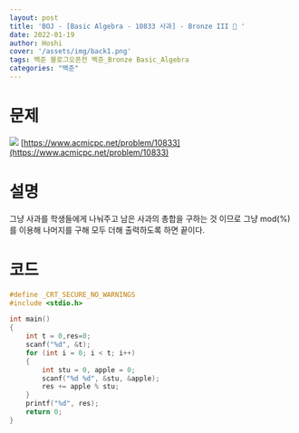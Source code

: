 ```yaml
---
layout: post
title: 'BOJ - [Basic Algebra - 10833 사과] - Bronze III 🥉 '
date: 2022-01-19
author: Hoshi
cover: '/assets/img/back1.png'
tags: 백준 블로그오픈전 백준_Bronze Basic_Algebra
categories: "백준"
---
```

# 문제
![]({{site.url}}/assets/img/posts_img/10833.png)
[https://www.acmicpc.net/problem/10833](https://www.acmicpc.net/problem/10833)

# 설명
그냥 사과를 학생들에게 나눠주고 남은 사과의 총합을 구하는 것 이므로 그냥 mod(%)를 이용해 나머지를 구해 모두 더해 출력하도록 하면 끝이다.

# 코드

```c
#define _CRT_SECURE_NO_WARNINGS
#include <stdio.h>

int main()
{
	int t = 0,res=0;
	scanf("%d", &t);
	for (int i = 0; i < t; i++)
	{
		int stu = 0, apple = 0;
		scanf("%d %d", &stu, &apple);
		res += apple % stu;
	}
	printf("%d", res);
	return 0;
}
```
